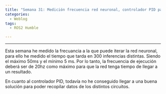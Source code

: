 ```yaml
---
title: "Semana 31: Medición frecuencia red neuronal, controlador PID para el coche "
categories:
  - Weblog
tags:
  - ROS2 Humble

---
```


---
Esta semana he medido la frecuancia a la que puede iterar la red neuronal, para ello he medido el tiempo que tarda en 300 inferencias distintas. Siendo el máximo 50ms y el mínimo 5 ms. Por lo tanto, la frecuencia de ejecución deberá ser de 20hz como máximo para que la red tenga tiempo de llegar a un resultado.

En cuanto al controlador PID, todavía no he conseguido llegar a una buena solución para poder recopilar datos de los distintos circuitos.
